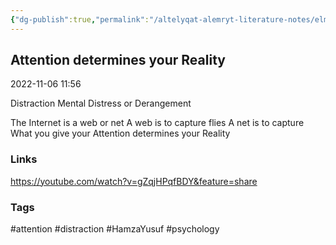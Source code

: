 ```yaml
---
{"dg-publish":true,"permalink":"/altelyqat-alemryt-literature-notes/elm-alnfs-psychology/attention-determines-your-reality/"}
---
```


## Attention determines your Reality

2022-11-06 11:56

Distraction Mental Distress or Derangement

The Internet is a web or net
A web is to capture flies
A net is to capture 
What you give your Attention determines your Reality 

### Links 
https://youtube.com/watch?v=gZqjHPqfBDY&feature=share

### Tags
#attention #distraction #HamzaYusuf #psychology 

